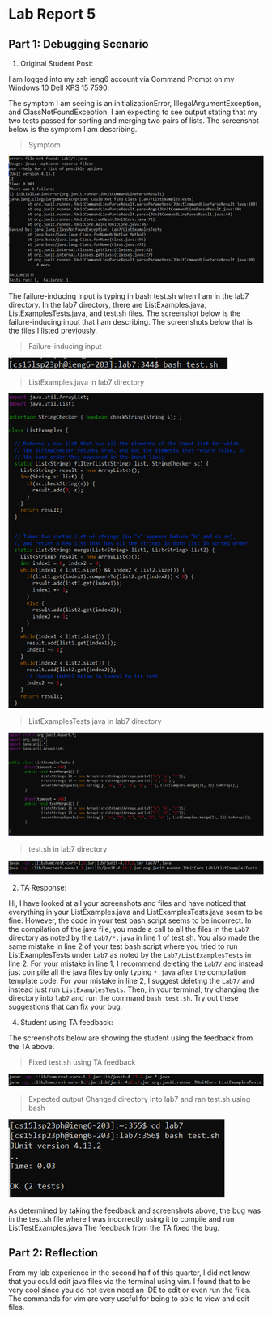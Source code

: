 # Lab Report 5

## Part 1: Debugging Scenario

1. Original Student Post:

I am logged into my ssh ieng6 account via Command Prompt on my Windows 10 Dell XPS 15 7590.  

The symptom I am seeing is an initializationError, IllegalArgumentException, and ClassNotFoundException.  I am expecting to see output stating that my two tests passed for sorting and merging two pairs of lists.  The screenshot below is the symptom I am describing.

> Symptom

![Image](symptom.png)

The failure-inducing input is typing in bash test.sh when I am in the lab7 directory. In the lab7 directory, there are ListExamples.java, ListExamplesTests.java, and test.sh files.  The screenshot below is the failure-inducing input that I am describing.  The screenshots below that is the files I listed previously.

> Failure-inducing input

![Image](input.png)


> ListExamples.java in lab7 directory

![Image](listexamples.png)
> ListExamplesTests.java in lab7 directory

![Image](listexamplestests.png)
>test.sh in lab7 directory

![Image](testSH.png)

2. TA Response:

Hi, I have looked at all your screenshots and files and have noticed that everything in your ListExamples.java and ListExamplesTests.java seem to be fine.  However, the code in your test bash script seems to be incorrect.  In the compilation of the java file, you made a call to all the files in the ```Lab7``` directory as noted by the ```Lab7/*.java``` in line 1 of test.sh.  You also made the same mistake in line 2 of your test bash script where you tried to run ListExamplesTests under ```Lab7``` as noted by the ```Lab7/ListExamplesTests``` in line 2.  For your mistake in line 1, I recommend deleting the ```Lab7/``` and instead just compile all the java files by only typing ```*.java``` after the compilation template code.  For your mistake in line 2, I suggest deleting the ```Lab7/``` and instead just run ```ListExamplesTests```.  Then, in your terminal, try changing the directory into ```lab7``` and run the command ```bash test.sh```.  Try out these suggestions that can fix your bug.


4. Student using TA feedback:

The screenshots below are showing the student using the feedback from the TA above. 

> Fixed test.sh using TA feedback

![Image](fixTestSH.png)

> Expected output
> Changed directory into lab7 and ran test.sh using bash

![Image](fixedOutput.png)


As determined by taking the feedback and screenshots above, the bug was in the test.sh file where I was incorrectly using it to compile and run ListTestExamples.java  The feedback from the TA fixed the bug.


## Part 2: Reflection

From my lab experience in the second half of this quarter, I did not know that you could edit java files via the terminal using vim.  I found that to be very cool since you do not even need an IDE to edit or even run the files.  The commands for vim are very useful for being to able to view and edit files.

